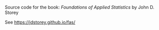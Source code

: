 Source code for the book: *Foundations of Applied Statistics* by John D. Storey

See https://jdstorey.github.io/fas/

